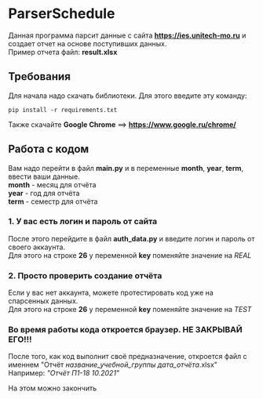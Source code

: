 # ParserSchedule

Данная программа парсит данные с сайта **https://ies.unitech-mo.ru** и создает отчет на основе поступивших данных.   
Пример отчета файл: **result.xlsx**  

## Требования
Для начала надо скачать библиотеки. Для этого введите эту команду:
~~~~
pip install -r requirements.txt
~~~~
Также скачайте **Google Chrome** ==> **https://www.google.ru/chrome/**  

## Работа с кодом  
Вам надо перейти в файл **main.py** и в переменные **month**, **year**, **term**, ввести ваши данные.  
**month** - месяц для отчёта  
**year** - год для отчёта  
**term** - семестр для отчёта  

### 1. У вас есть логин и пароль от сайта
После этого перейдите в файл **auth_data.py** и введите логин и пароль от своего аккаунта.  
Для этого на строке **26** у переменной **key** поменяйте значение на _REAL_  

### 2. Просто проверить создание отчёта
Если у вас нет аккаунта, можете протестировать код уже на спарсенных данных.  
Для этого на строке **26** у переменной **key** поменяйте значение на _TEST_  

### Во время работы кода откроется браузер. НЕ ЗАКРЫВАЙ ЕГО!!!
  
После того, как код выполнит своё предназначение, откроется файл с именнем "Отчёт _название_учебной_группы_ _дата_отчёта_.xlsx"  
Например: _"Отчёт П1-18 10.2021"_
  
На этом можно закончить
